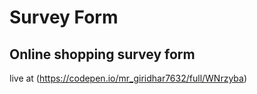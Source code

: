 # Survey Form
## Online shopping survey form
live at (https://codepen.io/mr_giridhar7632/full/WNrzyba)
